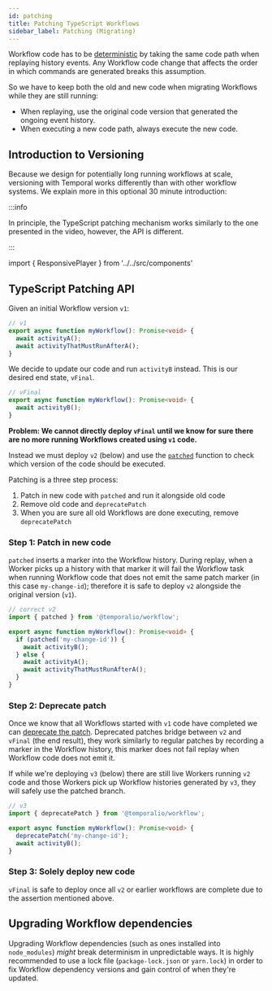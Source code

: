 ```yaml
---
id: patching
title: Patching TypeScript Workflows
sidebar_label: Patching (Migrating)
---
```


Workflow code has to be [deterministic](/docs/typescript/determinism) by taking the same code path when replaying history events.
Any Workflow code change that affects the order in which commands are generated breaks this assumption.

So we have to keep both the old and new code when migrating Workflows while they are still running:

- When replaying, use the original code version that generated the ongoing event history.
- When executing a new code path, always execute the
  new code.

## Introduction to Versioning

Because we design for potentially long running workflows at scale, versioning with Temporal works differently than with other workflow systems.
We explain more in this optional 30 minute introduction:

:::info

In principle, the TypeScript patching mechanism works similarly to the one presented in the video, however, the API is different.

:::

import { ResponsivePlayer } from '../../src/components'

<ResponsivePlayer url='https://www.youtube.com/watch?v=kkP899WxgzY' />

## TypeScript Patching API

Given an initial Workflow version `v1`:

```ts
// v1
export async function myWorkflow(): Promise<void> {
  await activityA();
  await activityThatMustRunAfterA();
}
```

We decide to update our code and run `activityB` instead.
This is our desired end state, `vFinal`.

```ts
// vFinal
export async function myWorkflow(): Promise<void> {
  await activityB();
}
```

**Problem: We cannot directly deploy `vFinal` until we know for sure there are no more running Workflows created using `v1` code.**

Instead we must deploy `v2` (below) and use the [`patched`](https://typescript.temporal.io/api/namespaces/workflow#patched) function to check which version of the code should be executed.

Patching is a three step process:

1. Patch in new code with `patched` and run it alongside old code
2. Remove old code and `deprecatePatch`
3. When you are sure all old Workflows are done executing, remove `deprecatePatch`

### Step 1: Patch in new code

`patched` inserts a marker into the Workflow history. During replay, when a Worker picks up a history with that marker it will fail the Workflow task when running Workflow code that does not emit the same patch marker (in this case `my-change-id`); therefore it is safe to deploy `v2` alongside the original version (`v1`).

```ts
// correct v2
import { patched } from '@temporalio/workflow';

export async function myWorkflow(): Promise<void> {
  if (patched('my-change-id')) {
    await activityB();
  } else {
    await activityA();
    await activityThatMustRunAfterA();
  }
}
```

### Step 2: Deprecate patch

Once we know that all Workflows started with `v1` code have completed we can [deprecate the patch](https://typescript.temporal.io/api/namespaces/workflow#deprecatepatch).
Deprecated patches bridge between `v2` and `vFinal` (the end result), they work similarly to regular patches by recording a marker in the Workflow history, this marker does not fail replay when Workflow code does not emit it.

If while we're deploying `v3` (below) there are still live Workers running `v2` code and those Workers pick up Workflow histories generated by `v3`, they will safely use the patched branch.

```ts
// v3
import { deprecatePatch } from '@temporalio/workflow';

export async function myWorkflow(): Promise<void> {
  deprecatePatch('my-change-id');
  await activityB();
}
```

### Step 3: Solely deploy new code

`vFinal` is safe to deploy once all `v2` or earlier workflows are complete due to the assertion mentioned above.

## Upgrading Workflow dependencies

Upgrading Workflow dependencies (such as ones installed into `node_modules`) _might_ break determinism in unpredictable ways.
It is highly recommended to use a lock file (`package-lock.json` or `yarn.lock`) in order to fix Workflow dependency versions and gain control of when they're updated.
